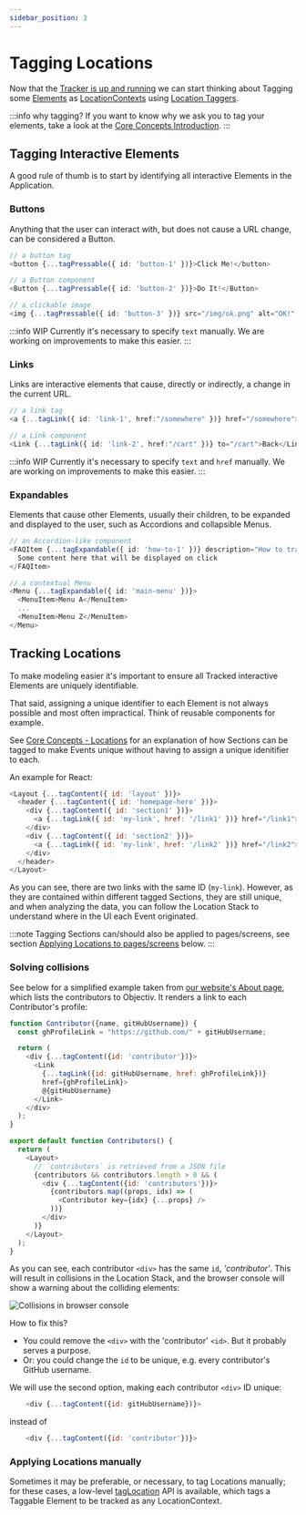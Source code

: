 ```yaml
---
sidebar_position: 3
---
```


# Tagging Locations

Now that the [Tracker is up and running](/tracking/browser/how-to-guides/getting-started.md) we can start 
thinking about Tagging some [Elements](/tracking/core-concepts/browser/tagging.md#elements) as 
[LocationContexts](/taxonomy/reference/location-contexts/overview.md) using 
[Location Taggers](/tracking/browser/api-reference/locationTaggers/overview.md).  

:::info why tagging?
If you want to know why we ask you to tag your elements, take a look at the [Core Concepts Introduction](/tracking/core-concepts/browser).
:::

## Tagging Interactive Elements
A good rule of thumb is to start by identifying all interactive Elements in the Application. 

### Buttons
Anything that the user can interact with, but does not cause a URL change, can be considered a Button. 

```typescript jsx
// a button tag 
<button {...tagPressable({ id: 'button-1' })}>Click Me!</button>

// a Button component 
<Button {...tagPressable({ id: 'button-2' })}>Do It!</Button>

// a clickable image
<img {...tagPressable({ id: 'button-3' })} src="/img/ok.png" alt="OK!" />
```

:::info WIP
Currently it's necessary to specify `text` manually. We are working on improvements to make this easier.
:::


### Links
Links are interactive elements that cause, directly or indirectly, a change in the current URL.

```typescript jsx
// a link tag 
<a {...tagLink({ id: 'link-1', href:"/somewhere" })} href="/somewhere">Go!</a>

// a Link component 
<Link {...tagLink({ id: 'link-2', href:"/cart" })} to="/cart">Back</Link>
```

:::info WIP
Currently it's necessary to specify `text` and `href` manually. We are working on improvements to make this 
easier.
:::


### Expandables
Elements that cause other Elements, usually their children, to be expanded and displayed to the user, such as 
Accordions and collapsible Menus. 

```typescript jsx
// an Accordion-like component 
<FAQItem {...tagExpandable({ id: 'how-to-1' })} description="How to track Accordions?">
  Some content here that will be displayed on click
</FAQItem>

// a contextual Menu 
<Menu {...tagExpandable({ id: 'main-menu' })}>
  <MenuItem>Menu A</MenuItem>
  ...
  <MenuItem>Menu Z</MenuItem>
</Menu>
```



## Tracking Locations
To make modeling easier it's important to ensure all Tracked interactive Elements are uniquely identifiable.   

That said, assigning a unique identifier to each Element is not always possible and most often impractical. 
Think of reusable components for example.

See [Core Concepts - Locations](/tracking/core-concepts/locations.md#applying-locations) for an explanation 
of how Sections can be tagged to make Events unique without having to assign a unique idenitifier to each.

An example for React:
```js
<Layout {...tagContent({ id: 'layout' })}>
  <header {...tagContent({ id: 'homepage-hero' })}>
    <div {...tagContent({ id: 'section1' })}>
      <a {...tagLink({ id: 'my-link', href: '/link1' })} href="/link1">Link 1</a>
    </div>
    <div {...tagContent({ id: 'section2' })}>
      <a {...tagLink({ id: 'my-link', href: '/link2' })} href="/link2">Link 2</a>
    </div>
  </header>
</Layout>
```

As you can see, there are two links with the same ID (`my-link`). However, as they are contained within
different tagged Sections, they are still unique, and when analyzing the data, you can follow the Location
Stack to understand where in the UI each Event originated.

:::note
Tagging Sections can/should also be applied to pages/screens, see section
[Applying Locations to pages/screens](#applying-locations-to-pagesscreens) below.
:::

### Solving collisions
See below for a simplified example taken from [our website's About page](https://objectiv.io/about/), which
lists the contributors to Objectiv. It renders a link to each Contributor's profile:

```js
function Contributor({name, gitHubUsername}) {
  const ghProfileLink = "https://github.com/" + gitHubUsername;

  return (
    <div {...tagContent({id: 'contributor'})}>
      <Link 
        {...tagLink({id: gitHubUsername, href: ghProfileLink})}
        href={ghProfileLink}>
        @{gitHubUsername}
      </Link>
    </div>
  );
}

export default function Contributors() {
  return (
    <Layout>
      // `contributors` is retrieved from a JSON file
      {contributors && contributors.length > 0 && (
        <div {...tagContent({id: 'contributors'})}>
          {contributors.map((props, idx) => (
            <Contributor key={idx} {...props} />
          ))}
        </div>
      )}
    </Layout>
  );
}
```

As you can see, each contributor `<div>` has the same `id`, _'contributor'_. This will result in collisions in
the Location Stack, and the browser console will show a warning about the colliding elements:

![Collisions in browser console](/img/docs/tracking-collision-browser-console.png)

How to fix this?

* You could remove the `<div>` with the 'contributor' `<id>`. But it probably serves a purpose.
* Or: you could change the `id` to be unique, e.g. every contributor's GitHub username.

We will use the second option, making each contributor `<div>` ID unique:

```js
    <div {...tagContent({id: gitHubUsername})}>
```
instead of
```js
    <div {...tagContent({id: 'contributor'})}>
```

### Applying Locations manually
Sometimes it may be preferable, or necessary, to tag Locations manually; for these cases, a low-level
[tagLocation](/tracking/browser/api-reference/locationTaggers/tagLocation.md) API is available, which tags a Taggable
Element to be tracked as any LocationContext.